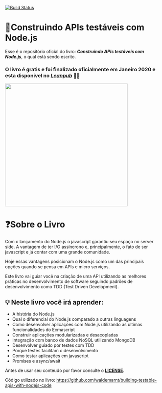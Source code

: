 [![Build Status](https://travis-ci.org/waldemarnt/building-testable-apis-with-nodejs.svg?branch=master)](https://travis-ci.org/waldemarnt/building-testable-apis-with-nodejs)
# 📖Construindo APIs testáveis com Node.js

Esse é o repositório oficial do livro: ***Construindo APIs testáveis com Node.js***, o qual está sendo escrito.

### O livro é gratis e foi finalizado oficialmente em Janeiro 2020 e esta disponivel no [***Leanpub***](https://leanpub.com/construindo-apis-testaveis-com-nodejs) 🚀🚀

<img src="https://raw.githubusercontent.com/waldemarnt/building-testable-apis-with-nodejs/master/title_page.jpg" width="400">

# ❓Sobre o Livro

Com o lançamento do Node.js o javascript garantiu seu espaço no server side. A vantagem de ter I/O assíncrono e, principalmente, o fato de ser javascript e já contar com uma grande comunidade.

Hoje essas vantagens posicionam o Node.js como um das principais opções quando se pensa em APIs e micro serviços.

Este livro vai guiar você na criação de uma API utilizando as melhores práticas no desenvolvimento de software seguindo padrões de desenvolvimento como TDD (Test Driven Development).

## 💡 Neste livro você irá aprender:

* A história do Node.js
* Qual o diferencial do Node.js comparado a outras linguagens
* Como desenvolver aplicações com Node.js utilizando as ultimas funcionalidades do Ecmascript
* Construir aplicações modularizadas e desacopladas
* Integração com banco de dados NoSQL utilizando MongoDB
* Desenvolver guiado por testes com TDD
* Porque testes facilitam o desenvolvimento
* Como testar aplicações em javascript
* Promises e async/await

Antes de usar seu conteudo por favor consulte o [**LICENSE**](./LICENSE).

Código utilizado no livro: https://github.com/waldemarnt/building-testable-apis-with-nodejs-code
